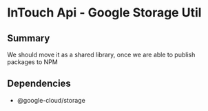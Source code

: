 # InTouch Api - Google Storage Util

## Summary

We should move it as a shared library, once we are able to publish packages to NPM

## Dependencies

- @google-cloud/storage

